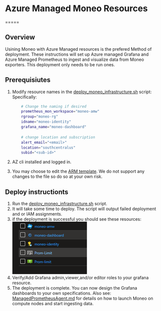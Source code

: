 # Azure Managed Moneo Resources #

=====

## Overview ##

Usining Moneo with Azure Managed resources is the prefered Method of deployment. These instructions will set up Azure managed Grafana and Azure Managed Prometheus to ingest and visualize data from Moneo exporters. This deployment only needs to be run ones.

## Prerequisiutes ##

1. Modify resource names in the [deploy_moneo_infrastructure.sh](./deploy_moneo_infrastructure.sh) script:
Specifically:

    ``` Bash
        # Change the naming if desired
        prometheus_mon_workspace="moneo-amw"
        rgroup="moneo-rg" 
        idname="moneo-identity"
        grafana_name="moneo-dashboard"

        # change location and subscription
        alert_email="<email>"
        location="southcentralus"
        subid="<sub-id>"
    ```

2. AZ cli installed and logged in.
3. You may choose to edit the [ARM template](./managed_infra_template.json). We do not support any changes to the file so do so at your own risk.

## Deploy instructionts ##

1. Run the [deploy_moneo_infrastructure.sh](./deploy_moneo_infrastructure.sh) script.
2. It will take some time to deploy. The script will output failed deployment and or IAM assignments.
3. if the deployment is successful you should see these resources:
![Alt text](image.png)
4. Verify/Add Grafana admin,viewer,and/or editor roles to your grafana resource.
5. The deployment is complete. You can now design the Grafana dashboards to your own specifications. Also see: [ManagedPrometheusAgent.md](../docs/ManagedPrometheusAgent.md) for details on how to launch Moneo on compute nodes and start ingesting data.
